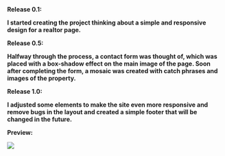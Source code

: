 <div><strong>
Release 0.1:

I started creating the project thinking about a simple and responsive design for a realtor page.


Release 0.5:

Halfway through the process, a contact form was thought of, which was placed with a box-shadow effect on the main image of the page. Soon after completing the form, a mosaic was created with catch phrases and images of the property.

Release 1.0:

I adjusted some elements to make the site even more responsive and remove bugs in the layout and created a simple footer that will be changed in the future.

Preview:
</strong></div>
<div><img src="https://i.imgur.com/4jikchP.png" /></div>

